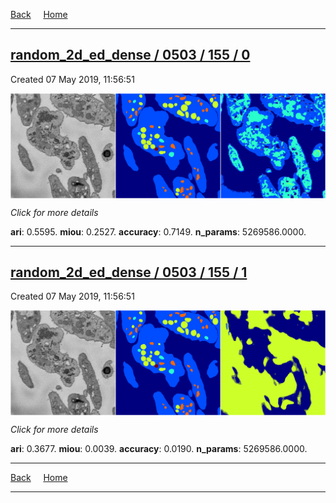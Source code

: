 
[Back](..)&nbsp;&nbsp;&nbsp;&nbsp;&nbsp;[Home](https://leapmanlab.github.io/snapshots)

---

<div class="summary"><a href="0"><h2>random_2d_ed_dense / 0503 / 155 / 0</h2></a><p>Created 07 May 2019, 11:56:51
</p><a href="0"><img src="0/media/summary.png" align="center"></a><p>
<i>Click for more details</i>
</p></div>

**ari**: 0.5595. **miou**: 0.2527. **accuracy**: 0.7149. **n_params**: 5269586.0000. 

---

<div class="summary"><a href="1"><h2>random_2d_ed_dense / 0503 / 155 / 1</h2></a><p>Created 07 May 2019, 11:56:51
</p><a href="1"><img src="1/media/summary.png" align="center"></a><p>
<i>Click for more details</i>
</p></div>

**ari**: 0.3677. **miou**: 0.0039. **accuracy**: 0.0190. **n_params**: 5269586.0000. 

---

[Back](..)&nbsp;&nbsp;&nbsp;&nbsp;&nbsp;[Home](https://leapmanlab.github.io/snapshots)

---
